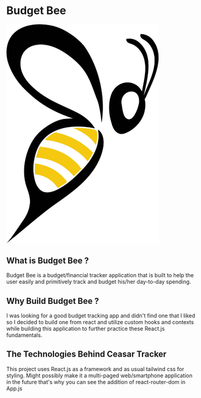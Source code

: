 # Budget Bee

<img src="./src/assets/BudgetbeeLogo.png" alt="Budget Bee Logo" width="400" />

## What is Budget Bee ?

Budget Bee is a budget/financial tracker application that is built to help the user easily and primitively track and budget his/her day-to-day spending.

## Why Build Budget Bee ?

I was looking for a good budget tracking app and didn't find one that I liked so I decided to build one from react and utilize custom hooks and contexts while building this application to further practice these React.js fundamentals.

## The Technologies Behind Ceasar Tracker

This project uses React.js as a framework and as usual tailwind css for styling. Might possibly make it a multi-paged web/smartphone application in the future that's why you can see the addition of react-router-dom in App.js

